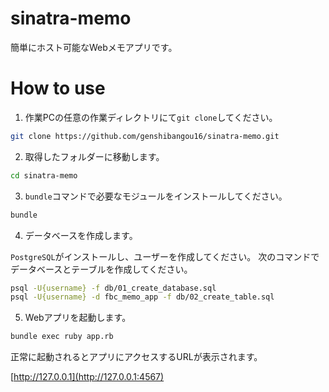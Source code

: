 # sinatra-memo

簡単にホスト可能なWebメモアプリです。

# How to use

1. 作業PCの任意の作業ディレクトリにて`git clone`してください。

```bash
git clone https://github.com/genshibangou16/sinatra-memo.git
```

2. 取得したフォルダーに移動します。

```bash
cd sinatra-memo
```

3. `bundle`コマンドで必要なモジュールをインストールしてください。

```bash
bundle
```

4. データベースを作成します。

`PostgreSQL`がインストールし、ユーザーを作成してください。
次のコマンドでデータベースとテーブルを作成してください。

```bash
psql -U{username} -f db/01_create_database.sql
psql -U{username} -d fbc_memo_app -f db/02_create_table.sql
```

5. Webアプリを起動します。

```bash
bundle exec ruby app.rb
```

正常に起動されるとアプリにアクセスするURLが表示されます。

[http://127.0.0.1](http://127.0.0.1:4567)
